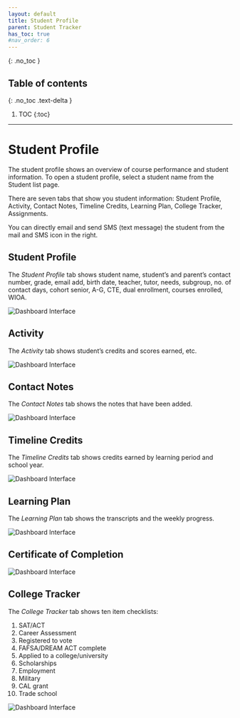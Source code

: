 ```yaml
---
layout: default
title: Student Profile
parent: Student Tracker
has_toc: true
#nav_order: 6
---
```


{: .no_toc }

## Table of contents
{: .no_toc .text-delta }

1. TOC
{:toc}

---

# Student Profile

The student profile shows an overview of course performance and student information. To open a student profile, select a student name from the Student list page.

There are seven tabs that show you student information: Student Profile, Activity, Contact Notes, Timeline Credits, Learning Plan, College Tracker, Assignments.

You can directly email and send SMS (text message) the student from the mail and SMS icon in the right.

## Student Profile
The *Student Profile* tab shows student name, student’s and parent’s contact number, grade, email add, birth date, teacher, tutor, needs, subgroup, no. of contact days, cohort senior, A-G, CTE, dual enrollment, courses enrolled, WIOA.

![Dashboard Interface]({{site.baseurl}}/assets/images/student-profile.main.png)

## Activity
The *Activity* tab shows student’s credits and scores earned, etc.

![Dashboard Interface]({{site.baseurl}}/assets/images/student-profile.activity.png)

## Contact Notes
The *Contact Notes* tab shows the notes that have been added.

![Dashboard Interface]({{site.baseurl}}/assets/images/student-profile.contact-notes.png)

## Timeline Credits
The *Timeline Credits* tab shows credits earned by learning period and school year.

![Dashboard Interface]({{site.baseurl}}/assets/images/student-profile.timeline-credits.png)

## Learning Plan
The *Learning Plan* tab shows the transcripts and the weekly progress.

![Dashboard Interface]({{site.baseurl}}/assets/images/student-profile.learning-plan.png)

## Certificate of Completion

![Dashboard Interface]({{site.baseurl}}/assets/images/student-profile.CoC.png)

## College Tracker
The *College Tracker* tab shows ten item checklists:
1.  SAT/ACT
2.  Career Assessment
3.  Registered to vote
4.  FAFSA/DREAM ACT complete
5.  Applied to a college/university
6.  Scholarships
7.  Employment
8.  Military
9.  CAL grant
10. Trade school

![Dashboard Interface]({{site.baseurl}}/assets/images/student-profile.college-tracker.png)
